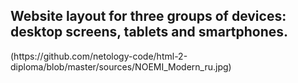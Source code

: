 <h2>Website layout for three groups of devices: desktop screens, tablets and smartphones.</h2>
(https://github.com/netology-code/html-2-diploma/blob/master/sources/NOEMI_Modern_ru.jpg)
